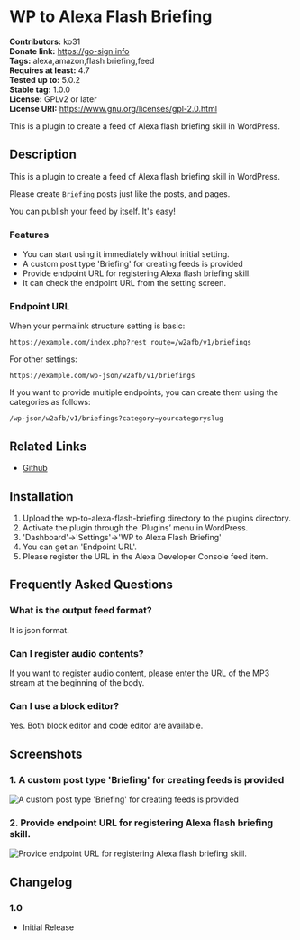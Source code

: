 # WP to Alexa Flash Briefing #
**Contributors:** ko31  
**Donate link:** https://go-sign.info  
**Tags:** alexa,amazon,flash briefing,feed  
**Requires at least:** 4.7  
**Tested up to:** 5.0.2  
**Stable tag:** 1.0.0  
**License:** GPLv2 or later  
**License URI:** https://www.gnu.org/licenses/gpl-2.0.html  

This is a plugin to create a feed of Alexa flash briefing skill in WordPress.

## Description ##

This is a plugin to create a feed of Alexa flash briefing skill in WordPress.

Please create `Briefing` posts just like the posts, and pages.

You can publish your feed by itself. It's easy!

### Features

* You can start using it immediately without initial setting.
* A custom post type 'Briefing' for creating feeds is provided
* Provide endpoint URL for registering Alexa flash briefing skill.
* It can check the endpoint URL from the setting screen.

### Endpoint URL

When your permalink structure setting is basic:

`https://example.com/index.php?rest_route=/w2afb/v1/briefings`

For other settings:

`https://example.com/wp-json/w2afb/v1/briefings`

If you want to provide multiple endpoints, you can create them using the categories as follows:

`/wp-json/w2afb/v1/briefings?category=yourcategoryslug`

## Related Links ##

* [Github](https://github.com/ko31/wp-to-alexa-flash-briefing)

## Installation ##

1. Upload the wp-to-alexa-flash-briefing directory to the plugins directory.
1. Activate the plugin through the ‘Plugins’ menu in WordPress.
1. 'Dashboard'->'Settings'->'WP to Alexa Flash Briefing'
1. You can get an 'Endpoint URL'.
1. Please register the URL in the Alexa Developer Console feed item.

## Frequently Asked Questions ##

### What is the output feed format? ###

It is json format.

### Can I register audio contents? ###

If you want to register audio content, please enter the URL of the MP3 stream at the beginning of the body.

### Can I use a block editor? ###

Yes. Both block editor and code editor are available.

## Screenshots ##

### 1. A custom post type 'Briefing' for creating feeds is provided ###
![A custom post type 'Briefing' for creating feeds is provided](http://ps.w.org/wp-to-alexa-flash-briefing/assets/screenshot-1.png)

### 2. Provide endpoint URL for registering Alexa flash briefing skill. ###
![Provide endpoint URL for registering Alexa flash briefing skill.](http://ps.w.org/wp-to-alexa-flash-briefing/assets/screenshot-2.png)


## Changelog ##

### 1.0 ###

* Initial Release
